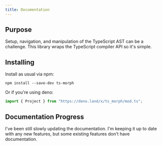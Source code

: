 ```yaml
---
title: Documentation
---
```


## Purpose

Setup, navigation, and manipulation of the TypeScript AST can be a challenge. This library wraps the TypeScript compiler API so it's simple.

## Installing

Install as usual via npm:

```
npm install --save-dev ts-morph
```

Or if you're using deno:

```ts
import { Project } from "https://deno.land/x/ts_morph/mod.ts";
```

## Documentation Progress

I've been still slowly updating the documentation. I'm keeping it up to date with any new features, but some existing features don't have documentation.
